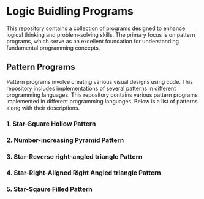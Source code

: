 # Logic Buidling Programs

This repository contains a collection of programs designed to enhance logical thinking and problem-solving skills. The primary focus is on pattern programs, which serve as an excellent foundation for understanding fundamental programming concepts.

## Pattern Programs

Pattern programs involve creating various visual designs using code. This repository includes implementations of several patterns in different programming languages.
This repository contains various pattern programs implemented in different programming languages. Below is a list of patterns along with their descriptions.

### 1. Star-Square Hollow Pattern

### 2. Number-increasing Pyramid Pattern

### 3. Star-Reverse right-angled triangle Pattern

### 4. Star-Right-Aligned Right Angled triangle Pattern

### 5. Star-Sqaure Filled Pattern
